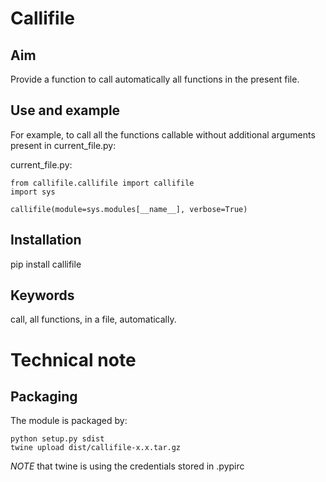 # Callifile

## Aim

Provide a function to call automatically all functions in the present file.

## Use and example

For example, to call all the functions callable without additional arguments present in current_file.py:


current_file.py:
```
from callifile.callifile import callifile
import sys

callifile(module=sys.modules[__name__], verbose=True)
```

## Installation

pip install callifile

## Keywords

call, all functions, in a file, automatically.

# Technical note

## Packaging

The module is packaged by:

```
python setup.py sdist
twine upload dist/callifile-x.x.tar.gz
```

*NOTE* that twine is using the credentials stored in .pypirc
